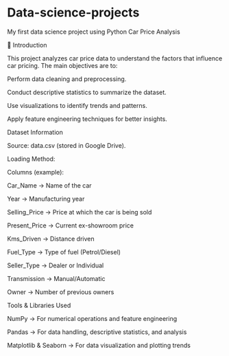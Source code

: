 # Data-science-projects
My first data science project using Python
Car Price Analysis

🔹 Introduction

This project analyzes car price data to understand the factors that influence car pricing.
The main objectives are to:

Perform data cleaning and preprocessing.

Conduct descriptive statistics to summarize the dataset.

Use visualizations to identify trends and patterns.

Apply feature engineering techniques for better insights.



Dataset Information

Source: data.csv (stored in Google Drive).

Loading Method:

Columns (example):

Car_Name → Name of the car

Year → Manufacturing year

Selling_Price → Price at which the car is being sold

Present_Price → Current ex-showroom price

Kms_Driven → Distance driven

Fuel_Type → Type of fuel (Petrol/Diesel)

Seller_Type → Dealer or Individual

Transmission → Manual/Automatic

Owner → Number of previous owners

Tools & Libraries Used

NumPy → For numerical operations and feature engineering

Pandas → For data handling, descriptive statistics, and analysis

Matplotlib & Seaborn → For data visualization and plotting trends

